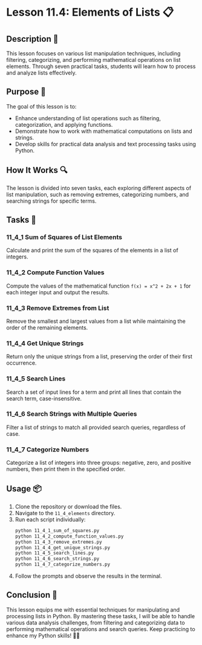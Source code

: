 # Lesson 11.4: Elements of Lists 📋

## Description 📝

This lesson focuses on various list manipulation techniques, including filtering, categorizing, and performing mathematical operations on list elements. Through seven practical tasks, students will learn how to process and analyze lists effectively.

## Purpose 🎯

The goal of this lesson is to:

-   Enhance understanding of list operations such as filtering, categorization, and applying functions.
-   Demonstrate how to work with mathematical computations on lists and strings.
-   Develop skills for practical data analysis and text processing tasks using Python.

## How It Works 🔍

The lesson is divided into seven tasks, each exploring different aspects of list manipulation, such as removing extremes, categorizing numbers, and searching strings for specific terms.

## Tasks 📜

### 11_4_1 Sum of Squares of List Elements

Calculate and print the sum of the squares of the elements in a list of integers.

### 11_4_2 Compute Function Values

Compute the values of the mathematical function `f(x) = x^2 + 2x + 1` for each integer input and output the results.

### 11_4_3 Remove Extremes from List

Remove the smallest and largest values from a list while maintaining the order of the remaining elements.

### 11_4_4 Get Unique Strings

Return only the unique strings from a list, preserving the order of their first occurrence.

### 11_4_5 Search Lines

Search a set of input lines for a term and print all lines that contain the search term, case-insensitive.

### 11_4_6 Search Strings with Multiple Queries

Filter a list of strings to match all provided search queries, regardless of case.

### 11_4_7 Categorize Numbers

Categorize a list of integers into three groups: negative, zero, and positive numbers, then print them in the specified order.

## Usage 📦

1. Clone the repository or download the files.
2. Navigate to the `11_4_elements` directory.
3. Run each script individually:
    ```bash
    python 11_4_1_sum_of_squares.py
    python 11_4_2_compute_function_values.py
    python 11_4_3_remove_extremes.py
    python 11_4_4_get_unique_strings.py
    python 11_4_5_search_lines.py
    python 11_4_6_search_strings.py
    python 11_4_7_categorize_numbers.py
    ```
4. Follow the prompts and observe the results in the terminal.

## Conclusion 🚀

This lesson equips me with essential techniques for manipulating and processing lists in Python.
By mastering these tasks, I will be able to handle various data analysis challenges, from filtering and categorizing data to performing mathematical operations and search queries.
Keep practicing to enhance my Python skills! 🚀✨
